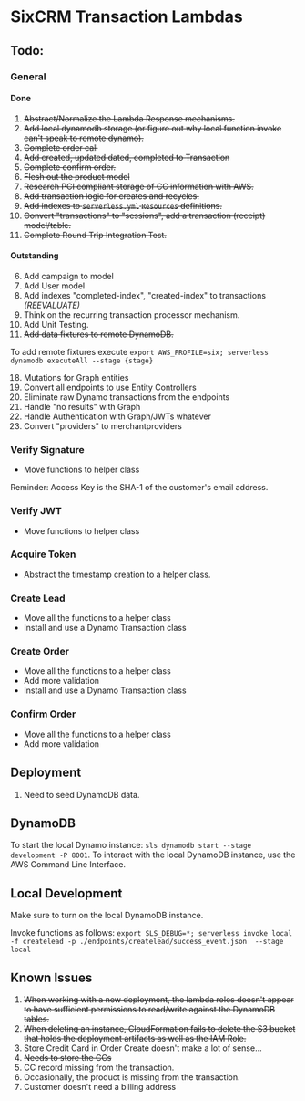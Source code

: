# SixCRM Transaction Lambdas

## Todo:

### General

#### Done
1.  ~~Abstract/Normalize the Lambda Response mechanisms.~~
2.  ~~Add local dynamodb storage (or figure out why local function invoke can't speak to remote dynamo).~~
3.  ~~Complete order call~~
4.  ~~Add created, updated dated, completed to Transaction~~
5.  ~~Complete confirm order.~~
7.  ~~Flesh out the product model~~
8.  ~~Research PCI compliant storage of CC information with AWS.~~
11.  ~~Add transaction logic for creates and recycles.~~
13.  ~~Add indexes to `serverless.yml` `Resources` definitions.~~ 
15.  ~~Convert "transactions" to "sessions", add a transaction (receipt) model/table.~~
16.  ~~Complete Round Trip Integration Test.~~

#### Outstanding

6.  Add campaign to model
9.  Add User model
10.  Add indexes "completed-index", "created-index" to transactions *(REEVALUATE)*
12.  Think on the recurring transaction processor mechanism.
14.  Add Unit Testing.
17.  ~~Add data fixtures to remote DynamoDB.~~

To add remote fixtures execute `export AWS_PROFILE=six; serverless dynamodb executeAll --stage {stage}`

18.  Mutations for Graph entities
19.  Convert all endpoints to use Entity Controllers
20.  Eliminate raw Dynamo transactions from the endpoints
21.  Handle "no results" with Graph
22.  Handle Authentication with Graph/JWTs whatever
23.  Convert "providers" to merchantproviders



### Verify Signature

* Move functions to helper class

Reminder:  Access Key is the SHA-1  of the customer's email address.

### Verify JWT

* Move functions to helper class

### Acquire Token

* Abstract the timestamp creation to a helper class.

### Create Lead

* Move all the functions to a helper class
* Install and use a Dynamo Transaction class

### Create Order

* Move all the functions to a helper class
* Add more validation
* Install and use a Dynamo Transaction class

### Confirm Order

* Move all the functions to a helper class
* Add more validation

## Deployment

1.  Need to seed DynamoDB data.

## DynamoDB

To start the local Dynamo instance: `sls dynamodb start --stage development -P 8001`.  To interact with the local DynamoDB instance, use the AWS Command Line Interface.  

## Local Development

Make sure to turn on the local DynamoDB instance.

Invoke functions as follows: `export SLS_DEBUG=*; serverless invoke local -f createlead -p ./endpoints/createlead/success_event.json  --stage local`

## Known Issues

1.  ~~When working with a new deployment, the lambda roles doesn't appear to have sufficient permissions to read/write against the DynamoDB tables.~~
2.  ~~When deleting an instance, CloudFormation fails to delete the S3 bucket that holds the deployment artifacts as well as the IAM Role.~~
3.  Store Credit Card in Order Create doesn't make a lot of sense...
4.  ~~Needs to store the CCs~~
5.  CC record missing from the transaction.
6.  Occasionally, the product is missing from the transaction.
7.  Customer doesn't need a billing address


